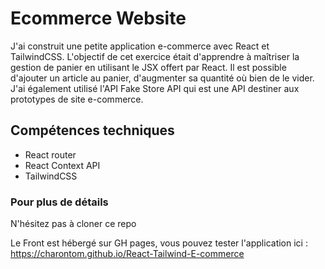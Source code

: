 # Ecommerce Website

J'ai construit une petite application e-commerce avec React et TailwindCSS.
L'objectif de cet exercice était d'apprendre à maîtriser la gestion de panier en utilisant le JSX offert par React. Il est possible d'ajouter un article au panier, d'augmenter sa quantité où bien de le vider.
J'ai également utilisé l'API Fake Store API qui est une API destiner aux prototypes de site e-commerce.

## Compétences techniques

- React router
- React Context API
- TailwindCSS

### Pour plus de détails

N'hésitez pas à cloner ce repo

Le Front est hébergé sur GH pages, vous pouvez tester l'application ici : https://charontom.github.io/React-Tailwind-E-commerce


